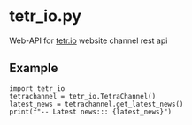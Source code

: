 # tetr_io.py
Web-API for [tetr.io](https://tetr.io) website channel rest api 

## Example
```python3
import tetr_io
tetrachannel = tetr_io.TetraChannel()
latest_news = tetrachannel.get_latest_news()
print(f"-- Latest news::: {latest_news}")
```
